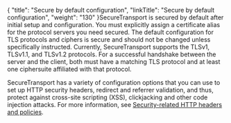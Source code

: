 {
    "title": "Secure by default configuration",
    "linkTitle": "Secure by default configuration",
    "weight": "130"
}SecureTransport is secured by default after initial setup and configuration. You must explicitly assign a certificate alias for the protocol servers you need secured. The default configuration for TLS protocols and ciphers is secure and should not be changed unless specifically instructed. Currently, SecureTransport supports the TLSv1, TLSv1.1, and TLSv1.2 protocols. For a successful handshake between the server and the client, both must have a matching TLS protocol and at least one ciphersuite affiliated with that protocol.

SecureTransport has a variety of configuration options that you can use to set up HTTP security headers, redirect and referrer validation, and thus, protect against cross-site scripting (XSS), clickjacking and other code injection attacks. For more information, see [Security-related HTTP headers and policies](../security_policies).

